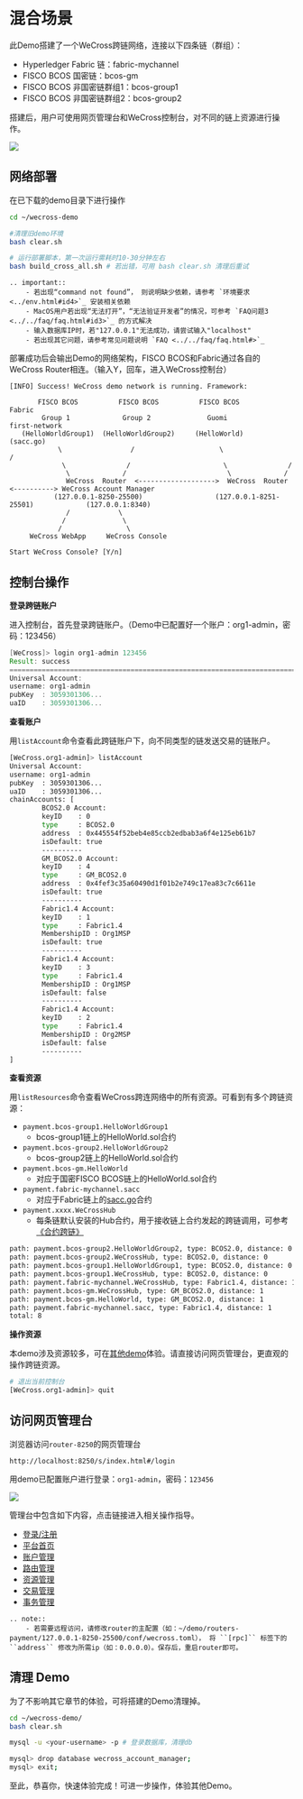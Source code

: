 # 混合场景

此Demo搭建了一个WeCross跨链网络，连接以下四条链（群组）：

* Hyperledger Fabric 链：fabric-mychannel
* FISCO BCOS 国密链：bcos-gm
* FISCO BCOS 非国密链群组1：bcos-group1
* FISCO BCOS 非国密链群组2：bcos-group2

搭建后，用户可使用网页管理台和WeCross控制台，对不同的链上资源进行操作。

![](../../images/tutorial/demo_cross_all.png)

## 网络部署

在已下载的demo目录下进行操作

```bash
cd ~/wecross-demo

#清理旧demo环境
bash clear.sh

# 运行部署脚本，第一次运行需耗时10-30分钟左右
bash build_cross_all.sh # 若出错，可用 bash clear.sh 清理后重试
```

```eval_rst
.. important::
    - 若出现“command not found”， 则说明缺少依赖，请参考 `环境要求 <../env.html#id4>`_ 安装相关依赖
    - MacOS用户若出现“无法打开”，“无法验证开发者”的情况，可参考 `FAQ问题3 <../../faq/faq.html#id3>`_ 的方式解决
    - 输入数据库IP时，若"127.0.0.1"无法成功，请尝试输入"localhost"
    - 若出现其它问题，请参考常见问题说明 `FAQ <../../faq/faq.html#>`_
```

部署成功后会输出Demo的网络架构，FISCO BCOS和Fabric通过各自的WeCross Router相连。（输入Y，回车，进入WeCross控制台）

``` 
[INFO] Success! WeCross demo network is running. Framework:

       FISCO BCOS          FISCO BCOS          FISCO BCOS            Fabric
        Group 1             Group 2              Guomi           first-network
   (HelloWorldGroup1)  (HelloWorldGroup2)     (HelloWorld)         (sacc.go)
            \                 /                     \                 /
             \               /                       \               /
              \             /                         \             /
              WeCross  Router  <------------------->  WeCross  Router <----------> WeCross Account Manager
           (127.0.0.1-8250-25500)                  (127.0.0.1-8251-25501)             (127.0.0.1:8340)
              /            \
             /              \
            /                \
     WeCross WebApp     WeCross Console
     
Start WeCross Console? [Y/n]
```

## 控制台操作

**登录跨链账户**

进入控制台，首先登录跨链账户。（Demo中已配置好一个账户：org1-admin，密码：123456）

``` groovy
[WeCross]> login org1-admin 123456
Result: success
=============================================================================================
Universal Account:
username: org1-admin
pubKey  : 3059301306...
uaID    : 3059301306...
```

**查看账户**

用`listAccount`命令查看此跨链账户下，向不同类型的链发送交易的链账户。

```bash
[WeCross.org1-admin]> listAccount
Universal Account:
username: org1-admin
pubKey  : 3059301306...
uaID    : 3059301306...
chainAccounts: [
        BCOS2.0 Account:
        keyID    : 0
        type     : BCOS2.0
        address  : 0x445554f52beb4e85ccb2edbab3a6f4e125eb61b7
        isDefault: true
        ----------
        GM_BCOS2.0 Account:
        keyID    : 4
        type     : GM_BCOS2.0
        address  : 0x4fef3c35a60490d1f01b2e749c17ea83c7c6611e
        isDefault: true
        ----------
        Fabric1.4 Account:
        keyID    : 1
        type     : Fabric1.4
        MembershipID : Org1MSP
        isDefault: true
        ----------
        Fabric1.4 Account:
        keyID    : 3
        type     : Fabric1.4
        MembershipID : Org1MSP
        isDefault: false
        ----------
        Fabric1.4 Account:
        keyID    : 2
        type     : Fabric1.4
        MembershipID : Org2MSP
        isDefault: false
        ----------
]
```

**查看资源**

用`listResources`命令查看WeCross跨连网络中的所有资源。可看到有多个跨链资源：

* `payment.bcos-group1.HelloWorldGroup1`
  * bcos-group1链上的HelloWorld.sol合约
* `payment.bcos-group2.HelloWorldGroup2`
  * bcos-group2链上的HelloWorld.sol合约
* `payment.bcos-gm.HelloWorld`
  * 对应于国密FISCO BCOS链上的HelloWorld.sol合约
* `payment.fabric-mychannel.sacc`
  * 对应于Fabric链上的[sacc.go](https://github.com/hyperledger/fabric-samples/blob/v1.4.4/chaincode/sacc/sacc.go)合约
* `payment.xxxx.WeCrossHub`
  * 每条链默认安装的Hub合约，用于接收链上合约发起的跨链调用，可参考[《合约跨链》](../../dev/interchain.html)

```bash
path: payment.bcos-group2.HelloWorldGroup2, type: BCOS2.0, distance: 0
path: payment.bcos-group2.WeCrossHub, type: BCOS2.0, distance: 0
path: payment.bcos-group1.HelloWorldGroup1, type: BCOS2.0, distance: 0
path: payment.bcos-group1.WeCrossHub, type: BCOS2.0, distance: 0
path: payment.fabric-mychannel.WeCrossHub, type: Fabric1.4, distance: 1
path: payment.bcos-gm.WeCrossHub, type: GM_BCOS2.0, distance: 1
path: payment.bcos-gm.HelloWorld, type: GM_BCOS2.0, distance: 1
path: payment.fabric-mychannel.sacc, type: Fabric1.4, distance: 1
total: 8
```

**操作资源**

本demo涉及资源较多，可在[其他demo](./index.html)体验。请直接访问网页管理台，更直观的操作跨链资源。

``` bash
# 退出当前控制台
[WeCross.org1-admin]> quit 
```

## 访问网页管理台

浏览器访问`router-8250`的网页管理台

``` url
http://localhost:8250/s/index.html#/login
```

用demo已配置账户进行登录：`org1-admin`，密码：`123456`

![](../../images/tutorial/page.png)

管理台中包含如下内容，点击链接进入相关操作指导。

* [登录/注册](../../manual/webApp.html#id10)
* [平台首页](../../manual/webApp.html#id11)
* [账户管理](../../manual/webApp.html#id12)
* [路由管理](../../manual/webApp.html#id13)
* [资源管理](../../manual/webApp.html#id14)
* [交易管理](../../manual/webApp.html#id15)
* [事务管理](../../manual/webApp.html#id16)

``` eval_rst
.. note::
    - 若需要远程访问，请修改router的主配置（如：~/demo/routers-payment/127.0.0.1-8250-25500/conf/wecross.toml）， 将 ``[rpc]`` 标签下的 ``address`` 修改为所需ip（如：0.0.0.0）。保存后，重启router即可。
```

## 清理 Demo

为了不影响其它章节的体验，可将搭建的Demo清理掉。

``` bash
cd ~/wecross-demo/
bash clear.sh

mysql -u <your-username> -p # 登录数据库，清理db

mysql> drop database wecross_account_manager;
mysql> exit;
```

至此，恭喜你，快速体验完成！可进一步操作，体验其他Demo。

